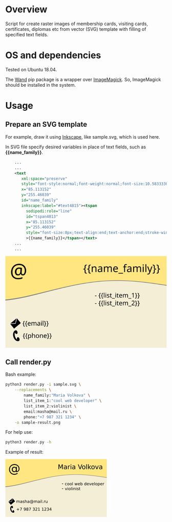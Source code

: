 # Overview

Script for create raster images of membership cards, visiting cards, certificates, diplomas etc from vector (SVG) template with filling of specified text fields.

# OS and dependencies

Tested on Ubuntu 18.04.

The [Wand](https://pypi.org/project/Wand/) pip package is a wrapper over [ImageMagick](https://en.wikipedia.org/wiki/ImageMagick).
So, ImageMagick should be installed in the system.

# Usage

## Prepare an SVG template

For example, draw it using [Inkscape](https://en.wikipedia.org/wiki/Inkscape), like sample.svg, which is used here.

In SVG file specify desired variables in place of text fields, such as **{{name_family}}**.

```xml
    ...
    ...
    <text
       xml:space="preserve"
       style="font-style:normal;font-weight:normal;font-size:10.58333302px;line-height:1.25;font-family:sans-serif;letter-spacing:0px;word-spacing:0px;fill:#000000;fill-opacity:1;stroke:none;stroke-width:0.26458332"
       x="85.113152"
       y="255.46039"
       id="name_family"
       inkscape:label="#text4815"><tspan
         sodipodi:role="line"
         id="tspan4813"
         x="85.113152"
         y="255.46039"
         style="font-size:8px;text-align:end;text-anchor:end;stroke-width:0.3"
         >{{name_family}}</tspan></text>
    ...
    ...
```

![alt text](sample.svg)


## Call render.py

Bash example:

```bash
python3 render.py -i sample.svg \
    --replacements \
        name_family:"Maria Volkova" \
        list_item_1:"cool web developer" \
        list_item_2:violinist \
        email:masha@mail.ru \
        phone:"+7 987 321 1234" \
    -o sample-result.png
```

For help use:
```bash
python3 render.py -h
```

Example of result:

![alt text](sample-result.png)
